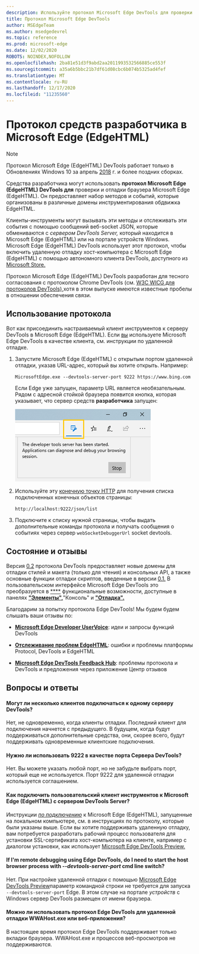 ```yaml
---
description: Используйте протокол Microsoft Edge DevTools для проверки и отладки браузера Microsoft Edge (EdgeHTML).
title: Протокол Microsoft Edge DevTools
author: MSEdgeTeam
ms.author: msedgedevrel
ms.topic: reference
ms.prod: microsoft-edge
ms.date: 12/02/2020
ROBOTS: NOINDEX,NOFOLLOW
ms.openlocfilehash: 2ba81e51d3f9abd2aa2011993532566885ce553f
ms.sourcegitcommit: a35a6b5bbc21b7df61d08cbc6b074b5325ad4fef
ms.translationtype: MT
ms.contentlocale: ru-RU
ms.lasthandoff: 12/17/2020
ms.locfileid: "11235560"
---
```

# Протокол средств разработчика в Microsoft Edge (EdgeHTML)

> [!NOTE]
> Протокол Microsoft Edge (EdgeHTML) DevTools работает только в Обновлениях Windows 10 за апрель [2018](https://blogs.windows.com/windowsexperience/2018/04/30/how-to-get-the-windows-10-april-2018-update/#5VXkQMU41CJzZPER.97) г. и более поздних сборках.

Средства разработчика могут использовать **протокол Microsoft Edge (EdgeHTML) DevTools для** проверки и отладки браузера Microsoft Edge (EdgeHTML). Он предоставляет набор методов и событий, [](0.2/domains/index.md) которые организованы в различные домены инструментирования обдвижка EdgeHTML.

 Клиенты-инструменты могут вызывать эти методы и отслеживать эти события с помощью сообщений веб-socket JSON, которые обмениваются с *сервером DevTools Server,* который находится в Microsoft Edge (EdgeHTML) или на портале устройств Windows. Microsoft Edge (EdgeHTML) DevTools использует [](0.2/clients.md#microsoft-edge-devtools-preview) этот протокол, чтобы включить удаленную отладку хост-компьютера с Microsoft Edge (EdgeHTML) с помощью автономного клиента DevTools, доступного из [Microsoft Store.](https://www.microsoft.com/store/p/microsoft-edge-devtools-preview/9mzbfrmz0mnj)

Протокол Microsoft Edge (EdgeHTML) DevTools разработан для тесного согласования с протоколом Chrome DevTools (см. [W3C WICG для протоколов DevTools),](https://github.com/WICG/devtools-protocol/)хотя в этом выпуске имеются известные пробелы в отношении обеспечения связи.

## Использование протокола

Вот как присоединить настраиваемый клиент инструментов к серверу DevTools в Microsoft Edge (EdgeHTML). Если [вы](0.2/clients.md#microsoft-edge-devtools-preview) используете Microsoft Edge DevTools в качестве клиента, см. инструкции по удаленной отладке.

1. Запустите Microsoft Edge (EdgeHTML) с открытым портом удаленной отладки, указав URL-адрес, который вы хотите открыть. Например:

    ```shell
    MicrosoftEdge.exe --devtools-server-port 9222 https://www.bing.com
    ```

    Если Edge уже запущен, параметр URL является необязательным. Рядом с адресной стойкой браузера появится кнопка, которая указывает, что сервер средств **разработчика** запущен:

    ![Сервер инструментов разработчика](media/developer-tools-server.png) 

2. Используйте эту [конечную точку HTTP](0.2/http.md) для получения списка подключенных конечных объектов страницы:

    ```http
    http://localhost:9222/json/list
    ```

3. Подключите к списку нужной страницы, чтобы выдать дополнительные команды протокола и получать сообщения о событиях через сервер `webSocketDebuggerUrl` socket [](0.2/domains/index.md) devtools.

## Состояние и отзывы

Версия [0.2](0.2/index.md) протокола DevTools предоставляет новые домены для отладки стилей и макета (только для чтения) и консольных API, а также основные функции отладки скриптов, введенные в версии [0.1.](0.1/index.md) В пользовательском интерфейсе Microsoft Edge DevTools это преобразуется в [****](../devtools-guide/console.md) функциональные возможности, доступные в панелях [**"Элементы",**](../devtools-guide/elements.md)"Консоль" и [**"Отладка".**](../devtools-guide/debugger.md)

Благодарим за попытку протокола Edge DevTools! Мы будем будем слышать ваши отзывы по:

 - [**Microsoft Edge Developer UserVoice**](https://wpdev.uservoice.com/forums/257854-microsoft-edge-developer?category_id=84475): идеи и запросы функций DevTools

 - [**Отслеживание проблем EdgeHTML**](https://developer.microsoft.com/microsoft-edge/platform/issues/): ошибки и проблемы платформы Protocol, DevTools и EdgeHTML

 - [**Microsoft Edge DevTools Feedback Hub**](feedback-hub:?referrer=microsoftEdge&tabID=2&newFeedback=true&ContextId=344): проблемы протокола и DevTools и предложения через приложение Центр отзывов

## Вопросы и ответы

#### Могут ли несколько клиентов подключаться к одному серверу DevTools?
Нет, не одновременно, когда клиенты отладки. Последний клиент для подключения начнется с предыдущего. В будущем, когда будут поддерживаться дополнительные средства, они, скорее всего, будут поддерживать одновременные клиентские подключения.

#### Нужно ли использовать 9222 в качестве порта Сервера DevTools?
Нет. Вы можете указать любой порт, но не забудьте выбрать порт, который еще не используется. Порт 9222 для удаленной отладки используется соглашением.

#### Как подключить пользовательский клиент инструментов к Microsoft Edge (EdgeHTML) с сервером DevTools Server?
Инструкции [*по подключению*](#using-the-protocol) к Microsoft Edge (EdgeHTML), запущенные на локальном компьютере, см. в инструкциях по протоколу, которые были указаны выше. Если вы хотите поддерживать удаленную отладку, вам потребуется разработать рабочий процесс пользователя для установки SSL-сертификата хост-компьютера на клиенте, например с диалогом установки, как использует [Microsoft Edge DevTools Preview.](./0.2/clients.md#microsoft-edge-devtools-preview)

#### If I'm remote debugging using Edge DevTools, do I need to start the host browser process with *--devtools-server-port* cmd line switch? 
Нет. При настройке удаленной отладки с помощью [Microsoft Edge DevTools Preview](./0.2/clients.md#microsoft-edge-devtools-preview)параметр командной строки не требуется для запуска `--devtools-server-port` Edge. В этом случае на портале *устройств* с Windows сервер DevTools размещен от имени браузера.

#### Можно ли использовать протокол Edge DevTools для удаленной отладки WWAHost.exe или веб-приложения?
В настоящее время протокол Edge DevTools поддерживает только вкладки браузера. WWAHost.exe и процессов веб-просмотров не поддерживаются.
